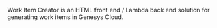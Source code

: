 Work Item Creator is an HTML front end / Lambda back end solution for generating work items in Genesys Cloud. 
